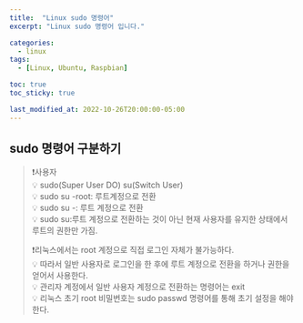 ```yaml
---
title:  "Linux sudo 명령어"
excerpt: "Linux sudo 명령어 입니다."

categories:
  - linux
tags:
  - [Linux, Ubuntu, Raspbian]

toc: true
toc_sticky: true

last_modified_at: 2022-10-26T20:00:00-05:00
---
```


## sudo 명령어 구분하기
> ❗사용자  
> 💡 sudo(Super User DO) su(Switch User)  
> 💡 sudo su -root: 루트계정으로 전환  
> 💡 sudo su -: 루트 계정으로 전환  
> 💡 sudo su:루트 계정으로 전환하는 것이 아닌 현재 사용자를 유지한 상태에서 루트의 권한만 가짐.   
>   
> ❗리눅스에서는 root 계정으로 직접 로그인 자체가 불가능하다.  
> 💡 따라서 일반 사용자로 로그인을 한 후에 루트 계정으로 전환을 하거나 권한을 얻어서 사용한다.  
> 💡 관리자 계정에서 일반 사용자 계정으로 전환하는 명령어는 exit  
> 💡 리눅스 초기 root 비밀번호는 sudo passwd 명령어를 통해 초기 설정을 해야 한다.  